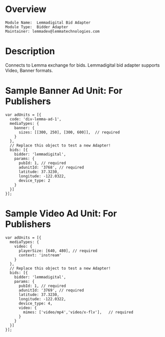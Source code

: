 # Overview

```
Module Name:  Lemmadigital Bid Adapter
Module Type:  Bidder Adapter
Maintainer: lemmadev@lemmatechnologies.com
```

# Description

Connects to Lemma exchange for bids.
Lemmadigital bid adapter supports Video, Banner formats.

# Sample Banner Ad Unit: For Publishers
```
var adUnits = [{
  code: 'div-lemma-ad-1',
  mediaTypes: {
    banner: {
      sizes: [[300, 250], [300, 600]],  // required
    }
  },
  // Replace this object to test a new Adapter!
  bids: [{
    bidder: 'lemmadigital',
    params: {
      pubId: 1, // required
      adunitId: '3768', // required
      latitude: 37.3230,
      longitude: -122.0322,
      device_type: 2
    }
  }]
}];
```

# Sample Video Ad Unit: For Publishers
```
var adUnits = [{
  mediaTypes: {
    video: {
      playerSize: [640, 480], // required
      context: 'instream'
    }
  },
  // Replace this object to test a new Adapter!
  bids: [{
    bidder: 'lemmadigital',
    params: {
      pubId: 1, // required
      adunitId: '3769', // required
      latitude: 37.3230,
      longitude: -122.0322,
      device_type: 4,
      video: {
        mimes: ['video/mp4','video/x-flv'],   // required
      }
    }
  }]
}];
```
